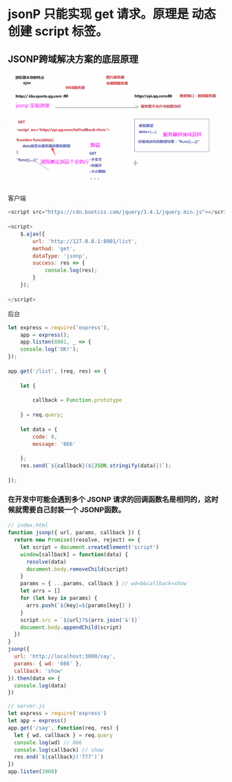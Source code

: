 # jsonP 只能实现 get 请求。原理是 动态创建 script 标签。
## JSONP跨域解决方案的底层原理
![image](https://github.com/RyanLYC/RyanLYC/raw/main/images/jsonP.png)

客户端
```javascript
<script src="https://cdn.bootcss.com/jquery/3.4.1/jquery.min.js"></script>

<script>
    $.ajax({
        url: 'http://127.0.0.1:8001/list',
        method: 'get',
        dataType: 'jsonp',
        success: res => {
            console.log(res);
        }
    });

</script>
```

后台
```javascript
let express = require('express'),
    app = express();
    app.listen(8001, _ => {
    console.log('OK!');
});

app.get('/list', (req, res) => {

    let {

        callback = Function.prototype

    } = req.query;

    let data = {
        code: 0,
        message: '666'

    };
    res.send(`${callback}(${JSON.stringify(data)})`);

});
```

### 在开发中可能会遇到多个 JSONP 请求的回调函数名是相同的，这时候就需要自己封装一个 JSONP函数。
```javascript
// index.html
function jsonp({ url, params, callback }) {
  return new Promise((resolve, reject) => {
    let script = document.createElement('script')
    window[callback] = function(data) {
      resolve(data)
      document.body.removeChild(script)
    }
    params = { ...params, callback } // wd=b&callback=show
    let arrs = []
    for (let key in params) {
      arrs.push(`${key}=${params[key]}`)
    }
    script.src = `${url}?${arrs.join('&')}`
    document.body.appendChild(script)
  })
}
jsonp({
  url: 'http://localhost:3000/say',
  params: { wd: '666' },
  callback: 'show'
}).then(data => {
  console.log(data)
})
```

```javascript
// server.js
let express = require('express')
let app = express()
app.get('/say', function(req, res) {
  let { wd, callback } = req.query
  console.log(wd) // 666
  console.log(callback) // show
  res.end(`${callback}('777')`)
})
app.listen(3000)
```